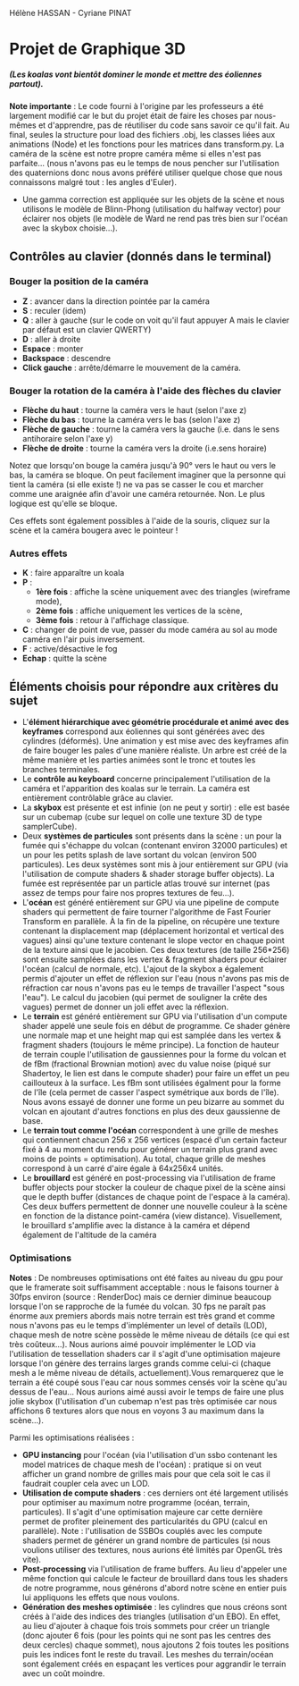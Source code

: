 Hélène HASSAN - Cyriane PINAT

# Projet de Graphique 3D

##### (Les koalas vont bientôt dominer le monde et mettre des éoliennes partout).

**Note importante** : Le code fourni à l'origine par les professeurs a été largement modifié car le but du projet était de faire les choses par nous-mêmes et d'apprendre, pas de réutiliser du code sans savoir ce qu'il fait. Au final, seules la structure pour load des fichiers .obj, les classes liées aux animations (Node) et les fonctions pour les matrices dans transform.py. La caméra de la scène est notre propre caméra même si elles n'est pas parfaite... (nous n'avons pas eu le temps de nous pencher sur l'utilisation des quaternions donc nous avons préféré utiliser quelque chose que nous connaissons malgré tout : les angles d'Euler).
- Une gamma correction est appliquée sur les objets de la scène et nous utilisons le modèle de Blinn-Phong (utilisation du halfway vector) pour éclairer nos objets (le modèle de Ward ne rend pas très bien sur l'océan avec la skybox choisie...).


## Contrôles au clavier (donnés dans le terminal)
### Bouger la position de la caméra
- **Z** : avancer dans la direction pointée par la caméra
- **S** : reculer (idem)
- **Q** : aller à gauche (sur le code on voit qu'il faut appuyer A mais le clavier par défaut est un clavier QWERTY)
- **D** : aller à droite
- **Espace** : monter
- **Backspace** : descendre
- **Click gauche** : arrête/démarre le mouvement de la caméra.

### Bouger la rotation de la caméra à l'aide des flèches du clavier
- **Flèche du haut** : tourne la caméra vers le haut (selon l'axe z)
- **Flèche du bas** : tourne la caméra vers le bas (selon l'axe z)
- **Flèche de gauche** : tourne la caméra vers la gauche (i.e. dans le sens antihoraire selon l'axe y)
- **Flèche de droite** : tourne la caméra vers la droite (i.e.sens horaire) 

Notez que lorsqu'on bouge la caméra jusqu'à 90° vers le haut ou vers le bas, la caméra se bloque. On peut facilement imaginer que la personne qui tient la caméra (si elle existe !) ne va pas se casser le cou et marcher comme une araignée afin d'avoir une caméra retournée. Non. Le plus logique est qu'elle se bloque.

Ces effets sont également possibles à l'aide de la souris, cliquez sur la scène et la caméra bougera avec le pointeur !


### Autres effets
- **K** : faire apparaître un koala
- **P** : 
  - **1ère fois** : affiche la scène uniquement avec des triangles (wireframe mode), 
  - **2ème fois** : affiche uniquement les vertices de la scène, 
  - **3ème fois** : retour à l'affichage classique.
- **C** : changer de point de vue, passer du mode caméra au sol au mode caméra en l'air puis inversement.
- **F** : active/désactive le fog
- **Echap** : quitte la scène



## Éléments choisis pour répondre aux critères du sujet

- L'**élément hiérarchique avec géométrie procédurale et animé avec des keyframes** correspond aux éoliennes qui sont générées avec des cylindres (déformés). Une animation y est mise avec des keyframes afin de faire bouger les pales d'une manière réaliste. Un arbre est créé de la même manière et les parties animées sont le tronc et toutes les branches terminales.
- Le **contrôle au keyboard** concerne principalement l'utilisation de la caméra et l'apparition des koalas sur le terrain. La caméra est entièrement contrôlable grâce au clavier. 
- La **skybox** est présente et est infinie (on ne peut y sortir) : elle est basée sur un cubemap (cube sur lequel on colle une texture 3D de type samplerCube).
- Deux **systèmes de particules** sont présents dans la scène : un pour la fumée qui s'échappe du volcan (contenant environ 32000 particules) et un pour les petits splash de lave sortant du volcan (environ 500 particules). Les deux systèmes sont mis à jour entièrement sur GPU (via l'utilisation de compute shaders & shader storage buffer objects). La fumée est représentée par un particle atlas trouvé sur internet (pas assez de temps pour faire nos propres textures de feu...).
- L'**océan** est généré entièrement sur GPU via une pipeline de compute shaders qui permettent de faire tourner l'algorithme de Fast Fourier Transform en parallèle. À la fin de la pipeline, on récupère une texture contenant la displacement map (déplacement horizontal et vertical des vagues) ainsi qu'une texture contenant le slope vector en chaque point de la texture ainsi que le jacobien. Ces deux textures (de taille 256*256) sont ensuite samplées dans les vertex & fragment shaders pour éclairer l'océan (calcul de normale, etc). L'ajout de la skybox a également permis d'ajouter un effet de réflexion sur l'eau (nous n'avons pas mis de réfraction car nous n'avons pas eu le temps de travailler l'aspect "sous l'eau"). Le calcul du jacobien (qui permet de souligner la crête des vagues) permet de donner un joli effet avec la réflexion.
- Le **terrain** est généré entièrement sur GPU via l'utilisation d'un compute shader appelé une seule fois en début de programme. Ce shader génère une normale map et une height map qui est samplée dans les vertex & fragment shaders (toujours le même principe). La fonction de hauteur de terrain couple l'utilisation de gaussiennes pour la forme du volcan et de fBm (fractional Brownian motion) avec du value noise (piqué sur Shadertoy, le lien est dans le compute shader) pour faire un effet un peu caillouteux à la surface. Les fBm sont utilisées égalment pour la forme de l'île (cela permet de casser l'aspect symétrique aux bords de l'île). Nous avons essayé de donner une forme un peu bizarre au sommet du volcan en ajoutant d'autres fonctions en plus des deux gaussienne de base.
- Le **terrain tout comme l'océan** correspondent à une grille de meshes qui contiennent chacun 256 x 256 vertices (espacé d'un certain facteur fixé à 4 au moment du rendu pour générer un terrain plus grand avec moins de points = optimisation). Au total, chaque grille de meshes correspond à un carré d'aire égale à 64x256x4 unités.
- Le **brouillard** est généré en post-processing via l'utilisation de frame buffer objects pour stocker la couleur de chaque pixel de la scène ainsi que le depth buffer (distances de chaque point de l'espace à la caméra). Ces deux buffers permettent de donner une nouvelle couleur à la scène en fonction de la distance point-caméra (view distance). Visuellement, le brouillard s'amplifie avec la distance à la caméra et dépend également de l'altitude de la caméra



### Optimisations 

**Notes** : De nombreuses optimisations ont été faites au niveau du gpu pour que le framerate soit suffisamment acceptable : nous le faisons tourner à 30fps environ (source : RenderDoc) mais ce dernier diminue beaucoup lorsque l'on se rapproche de la fumée du volcan. 30 fps ne paraît pas énorme aux premiers abords mais notre terrain est très grand et comme nous n'avons pas eu le temps d'implémenter un level of details (LOD), chaque mesh de notre scène possède le même niveau de détails (ce qui est très coûteux...). Nous aurions aimé pouvoir implémenter le LOD via  l'utilisation de tessellation shaders car il s'agit d'une optimisation majeure lorsque l'on génère des terrains larges grands comme celui-ci (chaque mesh a le même niveau de détails, actuellement).Vous remarquerez que le terrain a été coupé sous l'eau car nous sommes censés voir la scène qu'au dessus de l'eau...
Nous aurions aimé aussi avoir le temps de faire une plus jolie skybox (l'utilisation d'un cubemap n'est pas très optimisée car nous affichons 6 textures alors que nous en voyons 3 au maximum dans la scène...).

Parmi les optimisations réalisées :

- **GPU instancing** pour l'océan (via l'utilisation d'un ssbo contenant les model matrices de chaque mesh de l'océan) : pratique si on veut afficher un grand nombre de grilles mais pour que cela soit le cas il faudrait coupler cela avec un LOD.
- **Utilisation de compute shaders** : ces derniers ont été largement utilisés pour optimiser au maximum notre programme (océan, terrain, particules). Il s'agit d'une optimisation majeure car cette dernière permet de profiter pleinement des particularités du GPU (calcul en parallèle). Note : l'utilisation de SSBOs couplés avec les compute shaders permet de générer un grand nombre de particules (si nous voulions utiliser des textures, nous aurions été limités par OpenGL très vite).
- **Post-processing** via l'utilisation de frame buffers. Au lieu d'appeler une même fonction qui calcule le facteur de brouillard dans tous les shaders de notre programme, nous générons d'abord notre scène en entier puis lui appliquons les effets que nous voulons.
- **Génération des meshes optimisée** : les cylindres que nous créons sont créés à l'aide des indices des triangles (utilisation d'un EBO). En effet, au lieu d'ajouter à chaque fois trois sommets pour créer un triangle (donc ajouter 6 fois (pour les points qui ne sont pas les centres des deux cercles) chaque sommet), nous ajoutons 2 fois toutes les positions puis les indices font le reste du travail. Les meshes du terrain/océan sont également créés en espaçant les vertices pour aggrandir le terrain avec un coût moindre.

